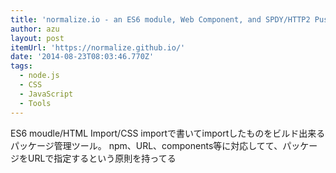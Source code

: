 ```yaml
---
title: 'normalize.io - an ES6 module, Web Component, and SPDY/HTTP2 Push frontend development worfklow'
author: azu
layout: post
itemUrl: 'https://normalize.github.io/'
date: '2014-08-23T08:03:46.770Z'
tags:
  - node.js
  - CSS
  - JavaScript
  - Tools
---
```

ES6 moudle/HTML Import/CSS importで書いてimportしたものをビルド出来るパッケージ管理ツール。
npm、URL、components等に対応してて、パッケージをURLで指定するという原則を持ってる
